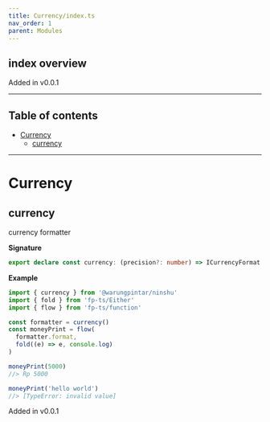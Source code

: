 ```yaml
---
title: Currency/index.ts
nav_order: 1
parent: Modules
---
```


## index overview

Added in v0.0.1

---

<h2 class="text-delta">Table of contents</h2>

- [Currency](#currency)
  - [currency](#currency)

---

# Currency

## currency

currency formatter

**Signature**

```ts
export declare const currency: (precision?: number) => ICurrencyFormat
```

**Example**

```ts
import { currency } from '@warungpintar/ninshu'
import { fold } from 'fp-ts/Either'
import { flow } from 'fp-ts/function'

const formatter = currency()
const moneyPrint = flow(
  formatter.format,
  fold((e) => e, console.log)
)

moneyPrint(5000)
//> Rp 5000

moneyPrint('hello world')
//> [TypeError: invalid value]
```

Added in v0.0.1
